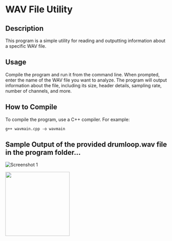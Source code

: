 # WAV File Utility

## Description
This program is a simple utility for reading and outputting information about a specific WAV file.

## Usage
Compile the program and run it from the command line. When prompted, enter the name of the WAV file you want to analyze. The program will output information about the file, including its size, header details, sampling rate, number of channels, and more.

## How to Compile
To compile the program, use a C++ compiler. For example:
```wsl
g++ wavmain.cpp -o wavmain
```

## Sample Output of the provided drumloop.wav file in the program folder...
![Screenshot 1](https://github.com/trevormee/WAV_Format/assets/122403539/055a2e36-37e4-4719-945f-f3789b5a5f5a)

<img src="https://github.com/trevormee/WAV_Format/assets/122403539/055a2e36-37e4-4719-945f-f3789b5a5f5a" width="200">
